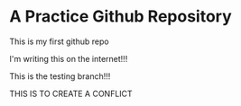 # A Practice Github Repository
 This is my first github repo

I'm writing this on the internet!!!

This is the testing branch!!!

THIS IS TO CREATE A CONFLICT
